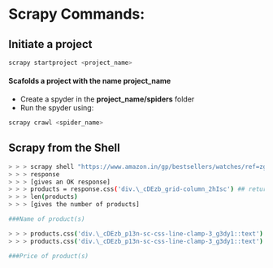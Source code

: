# Scrapy Commands:

## Initiate a project

```sh
scrapy startproject <project_name>

```

#### Scafolds a project with the name **project_name**

- Create a spyder in the **project_name/spiders** folder
- Run the spyder using:

```sh
scrapy crawl <spider_name>
```

## Scrapy from the Shell

```sh
> > > scrapy shell "https://www.amazon.in/gp/bestsellers/watches/ref=zg_bs_watches_sm"
> > > response
> > > [gives an OK response]
> > > products = response.css('div.\_cDEzb_grid-column_2hIsc') ## returns all the products
> > > len(products)
> > > [gives the number of products]

###Name of product(s)

> > > products.css('div.\_cDEzb_p13n-sc-css-line-clamp-3_g3dy1::text').get()
> > > products.css('div.\_cDEzb_p13n-sc-css-line-clamp-3_g3dy1::text').getall()

###Price of product(s)
```
